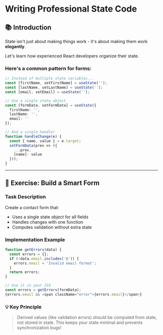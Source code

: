 # Writing Professional State Code

## 📚 Introduction

State isn't just about making things work - it's about making them work **elegantly**.

Let's learn how experienced React developers organize their state.

### Here's a common pattern for forms:

```typescript
// Instead of multiple state variables...
const [firstName, setFirstName] = useState('');
const [lastName, setLastName] = useState('');
const [email, setEmail] = useState('');

// Use a single state object
const [formData, setFormData] = useState({
  firstName: '',
  lastName: '',
  email: ''
});

// And a single handler
function handleChange(e) {
  const { name, value } = e.target;
  setFormData(prev => ({
    ...prev,
    [name]: value
  }));
}
```

---

## 🎯 Exercise: Build a Smart Form

### Task Description
Create a contact form that:

- Uses a single state object for all fields
- Handles changes with one function  
- Computes validation without extra state

### Implementation Example

```typescript
function getErrors(data) {
  const errors = {};
  if (!data.email.includes('@')) {
    errors.email = 'Invalid email format';
  }
  return errors;
}

// Use it in your JSX
const errors = getErrors(formData);
{errors.email && <span className="error">{errors.email}</span>}
```

### 💡 Key Principle
> Derived values (like validation errors) should be computed from state, not stored in state. This keeps your state minimal and prevents synchronization bugs!
